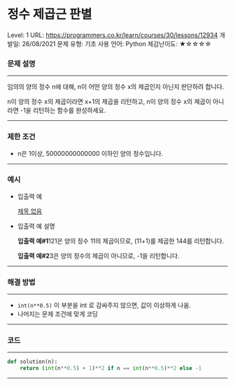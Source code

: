 # 정수 제곱근 판별

Level: 1
URL: https://programmers.co.kr/learn/courses/30/lessons/12934
개발일: 26/08/2021
문제 유형: 기초
사용 언어: Python
체감난이도: ★☆☆☆☆

### 문제 설명

---

임의의 양의 정수 n에 대해, n이 어떤 양의 정수 x의 제곱인지 아닌지 판단하려 합니다.

n이 양의 정수 x의 제곱이라면 x+1의 제곱을 리턴하고, n이 양의 정수 x의 제곱이 아니라면 -1을 리턴하는 함수를 완성하세요.

---

### 제한 조건

- n은 1이상, 50000000000000 이하인 양의 정수입니다.

---

### 예시

- 입출력 예

    [제목 없음](%E1%84%8C%E1%85%A5%E1%86%BC%E1%84%89%E1%85%AE%20%E1%84%8C%E1%85%A6%E1%84%80%E1%85%A9%E1%86%B8%E1%84%80%E1%85%B3%E1%86%AB%20%E1%84%91%E1%85%A1%E1%86%AB%E1%84%87%E1%85%A7%E1%86%AF%202773518917e8409caf43c6295ec82af0/%E1%84%8C%E1%85%A6%E1%84%86%E1%85%A9%E1%86%A8%20%E1%84%8B%E1%85%A5%E1%86%B9%E1%84%82%E1%85%B3%E1%86%AB%20%E1%84%83%E1%85%A6%E1%84%8B%E1%85%B5%E1%84%90%E1%85%A5%E1%84%87%E1%85%A6%E1%84%8B%E1%85%B5%E1%84%89%E1%85%B3%206048362a640e4ff3a787acc4e679c0b7.csv)

- 입출력 예 설명

    **입출력 예#1**121은 양의 정수 11의 제곱이므로, (11+1)를 제곱한 144를 리턴합니다.

    **입출력 예#2**3은 양의 정수의 제곱이 아니므로, -1을 리턴합니다.

---

### 해결 방법

---

- `int(n**0.5)` 이 부분을 int 로 감싸주지 않으면, 값이 이상하게 나옴.
- 나머지는 문제 조건에 맞게 코딩

---

### 코드

---

```python
def solution(n):
    return (int(n**0.5) + 1)**2 if n == int(n**0.5)**2 else -1
```

---